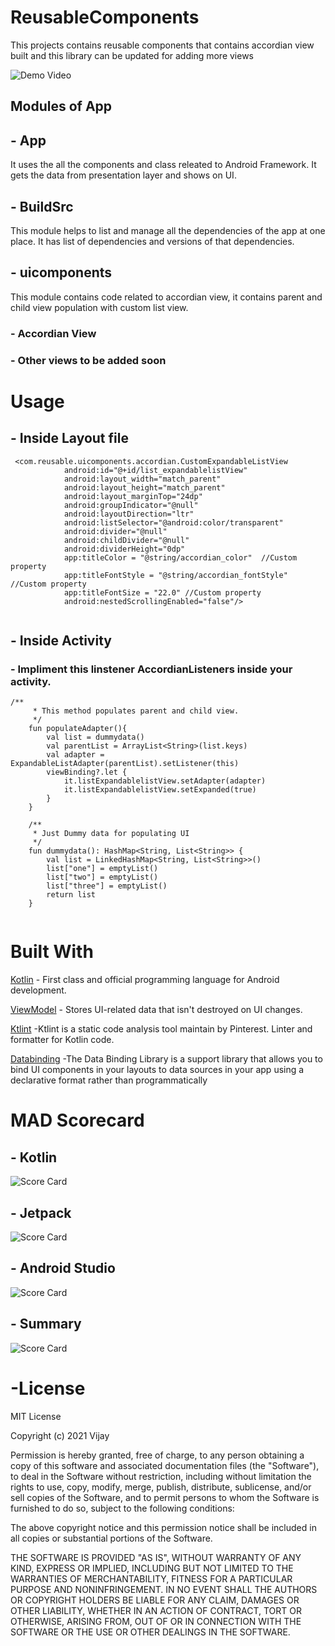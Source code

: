 # ReusableComponents
This projects contains reusable components that contains accordian view built and this library can be updated for adding more views

![Demo Video](https://user-images.githubusercontent.com/5475652/145971410-fc740931-e941-42e2-b5a5-3d96a62e9288.gif)

## Modules of App

## - App
It uses the all the components and class releated to Android Framework. It gets the data from presentation layer and shows on UI.

## - BuildSrc
This module helps to list and manage all the dependencies of the app at one place. It has list of dependencies and versions of that dependencies.

## - uicomponents
This module contains code related to accordian view, it contains parent and child view population with custom list view.
### - Accordian View
### - Other views to be added soon

# Usage

## - Inside Layout file
```
 <com.reusable.uicomponents.accordian.CustomExpandableListView
            android:id="@+id/list_expandablelistView"
            android:layout_width="match_parent"
            android:layout_height="match_parent"
            android:layout_marginTop="24dp"
            android:groupIndicator="@null"
            android:layoutDirection="ltr"
            android:listSelector="@android:color/transparent"
            android:divider="@null"
            android:childDivider="@null"
            android:dividerHeight="0dp"
            app:titleColor = "@string/accordian_color"  //Custom property
            app:titleFontStyle = "@string/accordian_fontStyle" //Custom property
            app:titleFontSize = "22.0" //Custom property
            android:nestedScrollingEnabled="false"/>
            
```
## - Inside Activity 
### - Impliment this linstener AccordianListeners inside your activity.

```
/**
     * This method populates parent and child view.
     */
    fun populateAdapter(){
        val list = dummydata()
        val parentList = ArrayList<String>(list.keys)
        val adapter = ExpandableListAdapter(parentList).setListener(this)
        viewBinding?.let {
            it.listExpandablelistView.setAdapter(adapter)
            it.listExpandablelistView.setExpanded(true)
        }
    }

    /**
     * Just Dummy data for populating UI
     */
    fun dummydata(): HashMap<String, List<String>> {
        val list = LinkedHashMap<String, List<String>>()
        list["one"] = emptyList()
        list["two"] = emptyList()
        list["three"] = emptyList()
        return list
    }
            
```

# Built With

[Kotlin](https://kotlinlang.org/) - First class and official programming language for Android development.

[ViewModel](https://developer.android.com/topic/libraries/architecture/viewmodel) - Stores UI-related data that isn't destroyed on UI changes.

[Ktlint](https://github.com/pinterest/ktlint) -Ktlint is a static code analysis tool maintain by Pinterest. Linter and formatter for Kotlin code.

[Databinding](https://developer.android.com/topic/libraries/data-binding) -The Data Binding Library is a support library that allows you to bind UI components in your layouts to data sources in your app using a declarative format rather than programmatically

# MAD Scorecard
## - Kotlin
![Score Card](https://user-images.githubusercontent.com/5475652/148346315-36c7ce26-5745-45c5-bc7c-cda5ac96458d.png)

## - Jetpack
![Score Card](https://user-images.githubusercontent.com/5475652/148346574-a53af2c3-ed6b-484a-a142-e6bb3a288f33.png)

## - Android Studio
![Score Card](https://user-images.githubusercontent.com/5475652/148346677-5b3a5c74-9597-446d-891c-db4b3628bb3b.png)

## - Summary
![Score Card](https://user-images.githubusercontent.com/5475652/148346739-a245b4f4-ceb8-475b-a7e6-43d79f9954a3.png)


# -License


MIT License

Copyright (c) 2021 Vijay

Permission is hereby granted, free of charge, to any person obtaining a copy
of this software and associated documentation files (the "Software"), to deal
in the Software without restriction, including without limitation the rights
to use, copy, modify, merge, publish, distribute, sublicense, and/or sell
copies of the Software, and to permit persons to whom the Software is
furnished to do so, subject to the following conditions:

The above copyright notice and this permission notice shall be included in all
copies or substantial portions of the Software.

THE SOFTWARE IS PROVIDED "AS IS", WITHOUT WARRANTY OF ANY KIND, EXPRESS OR
IMPLIED, INCLUDING BUT NOT LIMITED TO THE WARRANTIES OF MERCHANTABILITY,
FITNESS FOR A PARTICULAR PURPOSE AND NONINFRINGEMENT. IN NO EVENT SHALL THE
AUTHORS OR COPYRIGHT HOLDERS BE LIABLE FOR ANY CLAIM, DAMAGES OR OTHER
LIABILITY, WHETHER IN AN ACTION OF CONTRACT, TORT OR OTHERWISE, ARISING FROM,
OUT OF OR IN CONNECTION WITH THE SOFTWARE OR THE USE OR OTHER DEALINGS IN THE
SOFTWARE.
